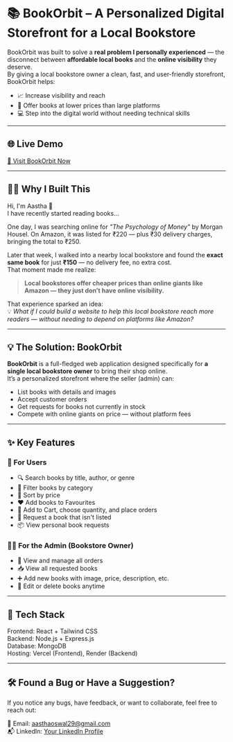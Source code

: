 # 📚 BookOrbit – A Personalized Digital Storefront for a Local Bookstore

BookOrbit was built to solve a **real problem I personally experienced** — the disconnect between **affordable local books** and the **online visibility** they deserve.  
By giving a local bookstore owner a clean, fast, and user-friendly storefront, BookOrbit helps:

- 📈 Increase visibility and reach  
- 🛒 Offer books at lower prices than large platforms  
- 💻 Step into the digital world without needing technical skills  

---

## 🌐 Live Demo

[🔗 Visit BookOrbit Now](https://book-orbit-2025.vercel.app)

---

## 🙋‍♀️ Why I Built This

Hi, I'm Aastha 👋  
I have recently started reading books...

One day, I was searching online for *"The Psychology of Money"* by Morgan Housel. On Amazon, it was listed for ₹220 — plus ₹30 delivery charges, bringing the total to ₹250.

Later that week, I walked into a nearby local bookstore and found the **exact same book** for just **₹150** — no delivery fee, no extra cost.  
That moment made me realize:  
> **Local bookstores offer cheaper prices than online giants like Amazon — they just don’t have online visibility.**

That experience sparked an idea:  
💡 *What if I could build a website to help this local bookstore reach more readers — without needing to depend on platforms like Amazon?*

---

## 💡 The Solution: BookOrbit

**BookOrbit** is a full-fledged web application designed specifically for **a single local bookstore owner** to bring their shop online.  
It’s a personalized storefront where the seller (admin) can:

- List books with details and images  
- Accept customer orders  
- Get requests for books not currently in stock  
- Compete with online giants on price — without platform fees  

---

## ✨ Key Features

### 👤 For Users

- 🔍 Search books by title, author, or genre  
- 🧭 Filter books by category  
- 💸 Sort by price  
- ❤️ Add books to Favourites  
- 🛒 Add to Cart, choose quantity, and place orders  
- 📩 Request a book that isn't listed  
- 📦 View personal book requests  

### 🧑‍💼 For the Admin (Bookstore Owner)

- 🧾 View and manage all orders  
- 📥 View all requested books  
- ➕ Add new books with image, price, description, etc.
- 📝 Edit or delete books anytime  

---

## 🔧 Tech Stack

Frontend: React + Tailwind CSS  
Backend: Node.js + Express.js  
Database: MongoDB  
Hosting: Vercel (Frontend), Render (Backend)

---

## 🛠️ Found a Bug or Have a Suggestion?

If you notice any bugs, have feedback, or want to collaborate, feel free to reach out:

📧 Email: aasthaoswal29@gmail.com  
📬 LinkedIn: [Your LinkedIn Profile](www.linkedin.com/in/aastha-oswal-94a179344)


